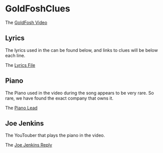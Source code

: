 # GoldFoshClues

The [GoldFosh Video](https://www.youtube.com/watch?v=gXzD4p3TR2A)

## Lyrics

The lyrics used in the can be found below, and links to clues will be below each line. 

The [Lyrics File](/lyrics/README.md)

## Piano

The Piano used in the video during the song appears to be very rare. So rare, we have found the exact company that owns it.

The [Piano Lead](/piano/README.md)

## Joe Jenkins

The YouTouber that plays the piano in the video.

The [Joe Jenkins Reply](/jenkins/README.md)
